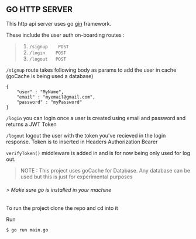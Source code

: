## **GO HTTP SERVER**

This http api server uses go [gin](https://github.com/gin-gonic/gin) framework.

These include the user auth on-boarding routes :

>1. `/signup    POST`
>2. `/login    POST`
>3. `/logout   POST`


`/signup` route takes following body as params to add the user in cache (goCache is being used a database)
```
{
	"user" : "MyName",
	"email" : "myemail@gmail.com",
	"password" : "myPassword"
}
```

`/login` you can login once a user is created using email and password and returns a JWT Token

`/logout` logout the user with the token you've recieved in the login response. Token is to inserted in Headers Authorization Bearer

`verifyToken()` middleware is added in and is for now being only used for log out.

> NOTE : This project uses goCache for Database. Any database can be used but this is just for experimental purposes

###### > Make sure go is installed in your machine

To run the project clone the repo and cd into it

Run

`$ go run main.go`
